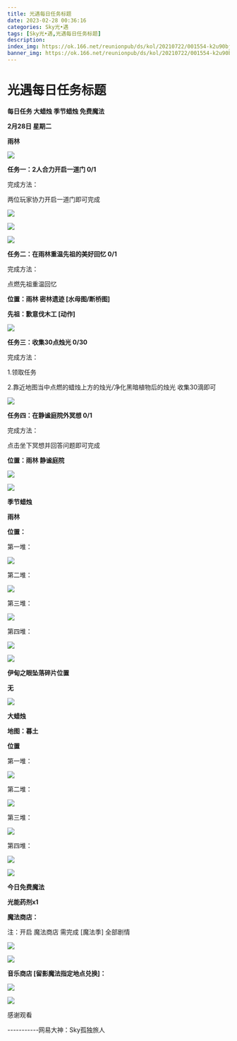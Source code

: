 ```yaml
---
title: 光遇每日任务标题
date: 2023-02-28 00:36:16
categories: Sky光•遇
tags: [Sky光•遇,光遇每日任务标题]
description: 
index_img: https://ok.166.net/reunionpub/ds/kol/20210722/001554-k2u90bj7ay.png?imageView&thumbnail=600x0&type=jpg
banner_img: https://ok.166.net/reunionpub/ds/kol/20210722/001554-k2u90bj7ay.png?imageView&thumbnail=600x0&type=jpg
---
```

# 光遇每日任务标题
**每日任务 大蜡烛 季节蜡烛 免费魔法**

 **2月28日 星期二**

 **雨林**

![](https://img.166.net/reunionpub/ds/kol/20230228/000811-8kns7m5byo.jpeg)

 **任务一：2人合力开启一道门 0/1**

完成方法：

两位玩家协力开启一道门即可完成

![](https://img.166.net/reunionpub/ds/kol/20230228/000104-kezobcfi7q.jpg)

![](https://img.166.net/reunionpub/ds/kol/20230228/000118-46zgvmjc0s.jpg)

![](https://img.166.net/reunionpub/ds/kol/20230228/000127-mr6tkhso9w.jpg)

 **任务二：在雨林重温先祖的美好回忆 0/1**

完成方法：

点燃先祖重温回忆

 **位置：雨林 密林遗迹 [水母图/断桥图]**

 **先祖：歉意伐木工 [动作]**

![](https://img.166.net/reunionpub/ds/kol/20230228/000203-q2nsdo9h3v.jpg)

 **任务三：收集30点烛光 0/30**

完成方法：

1.领取任务

2.靠近地图当中点燃的蜡烛上方的烛光/净化黑暗植物后的烛光 收集30滴即可

![](https://img.166.net/reunionpub/ds/kol/20230228/000217-tsugbc2ndy.jpg)

 **任务四：在静谧庭院外冥想 0/1**

完成方法：

点击坐下冥想并回答问题即可完成

 **位置：雨林 静谧庭院**

![](https://img.166.net/reunionpub/ds/kol/20230228/000240-qr2sipydb3.jpg)

![](https://img.166.net/reunionpub/ds/kol/20221018/100256-wzutnocka0.png)

 **季节蜡烛**

 **雨林**

 **位置：**

第一堆：

![](https://img.166.net/reunionpub/ds/kol/20230227/225815-4zpcqlsys9.jpeg)

第二堆：

![](https://img.166.net/reunionpub/ds/kol/20230227/225825-gd9l8istmq.jpeg)

第三堆：

![](https://img.166.net/reunionpub/ds/kol/20230227/225833-u7l5zio8wv.jpeg)

第四堆：

![](https://img.166.net/reunionpub/ds/kol/20230227/225845-hsd7i42smf.jpeg)

![](https://img.166.net/reunionpub/ds/kol/20221130/005912-5mvshq9nf3.png)

 **伊甸之眼坠落碎片位置**

 **无**

![](https://img.166.net/reunionpub/ds/kol/20221018/100256-wzutnocka0.png)

 **大蜡烛**

 **地图：暮土**

 **位置**

第一堆：

![](https://img.166.net/reunionpub/ds/kol/20230227/225327-hgtb7lk9da.png)

第二堆：

![](https://img.166.net/reunionpub/ds/kol/20230227/225345-e2mgdboch7.png)

第三堆：

![](https://img.166.net/reunionpub/ds/kol/20230227/225357-ol2ympw90i.png)

第四堆：

![](https://img.166.net/reunionpub/ds/kol/20230227/225412-2orf9s1e6q.png)

![](https://img.166.net/reunionpub/ds/kol/20221018/100256-wzutnocka0.png)

 **今日免费魔法**

 **光能药剂x1**

 **魔法商店：**

注：开启 魔法商店 需完成 [魔法季] 全部剧情

![](https://img.166.net/reunionpub/ds/kol/20221018/100559-oibznvdtus.png)

![](https://img.166.net/reunionpub/ds/kol/20230227/225459-k0yoretgsp.jpeg)

 **音乐商店 [留影魔法指定地点兑换]：**

![](https://img.166.net/reunionpub/ds/kol/20230226/235233-bsszayt3d4.jpeg)

 **![](https://img.166.net/reunionpub/ds/kol/20221018/100256-wzutnocka0.png)**

感谢观看

\-----------网易大神：Sky孤独旅人

